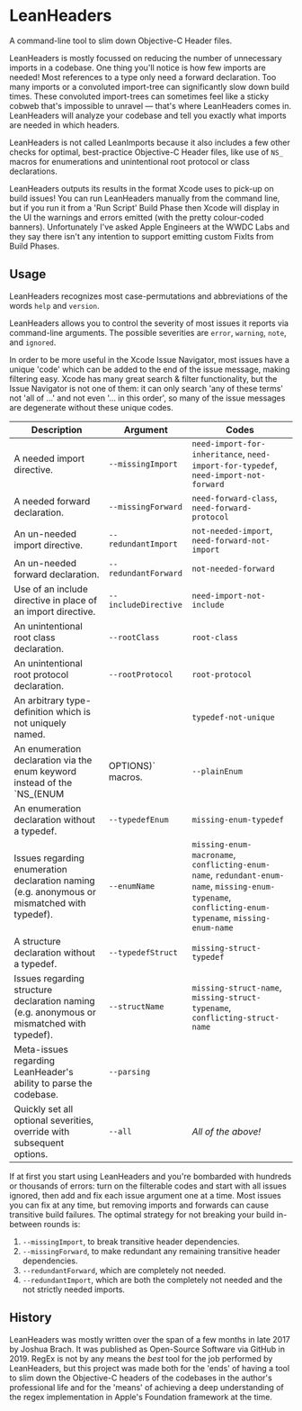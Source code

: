 # LeanHeaders

 A command-line tool to slim down Objective-C Header files.

LeanHeaders is mostly focussed on reducing the number of unnecessary imports in a codebase.  One thing you'll notice is how few imports are needed!  Most references to a type only need a forward declaration.  Too many imports or a convoluted import-tree can significantly slow down build times.  These convoluted import-trees can sometimes feel like a sticky cobweb that's impossible to unravel — that's where LeanHeaders comes in.  LeanHeaders will analyze  your codebase and tell you exactly what imports are needed in which headers.

LeanHeaders is not called LeanImports because it also includes a few other checks for optimal, best-practice Objective-C Header files, like use of `NS_` macros for enumerations and unintentional root protocol or class declarations.

LeanHeaders outputs its results in the format Xcode uses to pick-up on build issues!  You can run LeanHeaders manually from the command line, but if you run it from a 'Run Script' Build Phase then Xcode will display in the UI the warnings and errors emitted (with the pretty colour-coded banners).  Unfortunately I've asked Apple Engineers at the WWDC Labs and they say there isn't any intention to support emitting custom FixIts from Build Phases.

## Usage

LeanHeaders recognizes most case-permutations and abbreviations of the words `help`  and `version`.

LeanHeaders allows you to control the severity of most issues it reports via command-line arguments.  The possible severities are `error`, `warning`, `note`, and `ignored`.

In order to be more useful in the Xcode Issue Navigator, most issues have a unique 'code' which can be added to the end of the issue message, making filtering easy. 
Xcode has many great search & filter functionality, but the Issue Navigator is not one of them: it can only search 'any of these terms' not 'all of …' and not even '… in this order', so many of the issue messages are degenerate without these unique codes.

| Description | Argument | Codes | 
| --- | --- | --- |
| A needed import directive. | `--missingImport` | `need-import-for-inheritance`, `need-import-for-typedef`, `need-import-not-forward` |
| A needed forward declaration. | `--missingForward` | `need-forward-class`, `need-forward-protocol` |
| An un-needed import directive. | `--redundantImport` | `not-needed-import`, `need-forward-not-import` |
| An un-needed forward declaration. | `--redundantForward` | `not-needed-forward` |
| Use of an include directive in place of an import directive. | `--includeDirective` | `need-import-not-include` |
| An unintentional root class declaration. | `--rootClass` | `root-class` |
| An unintentional root protocol declaration. | `--rootProtocol` | `root-protocol` |
| An arbitrary type-definition which is not uniquely named. | | `typedef-not-unique` |
| An enumeration declaration via the enum keyword instead of the `NS_(ENUM|OPTIONS)` macros. | `--plainEnum` | `missing-enum-macro` |
| An enumeration declaration without a typedef. | `--typedefEnum` | `missing-enum-typedef` |
| Issues regarding enumeration declaration naming (e.g. anonymous or mismatched with typedef). | `--enumName` | `missing-enum-macroname`,  `conflicting-enum-name`, `redundant-enum-name`, `missing-enum-typename`, `conflicting-enum-typename`, `missing-enum-name` |
| A structure declaration without a typedef. | `--typedefStruct` | `missing-struct-typedef` |
| Issues regarding structure declaration naming (e.g. anonymous or mismatched with typedef). | `--structName` | `missing-struct-name`, `missing-struct-typename`, `conflicting-struct-name` |
| Meta-issues regarding LeanHeader's ability to parse the codebase. | `--parsing` | |
| Quickly set all optional severities, override with subsequent options. | `--all` | _All of the above!_ |

If at first you start using LeanHeaders and you're bombarded with hundreds or thousands of errors: turn on the filterable codes and start with all issues ignored, then add and fix each issue argument one at a time.  Most issues you can fix at any time, but removing imports and forwards can cause transitive build failures.  The optimal strategy for not breaking your build in-between rounds is:
1) `--missingImport`, to break transitive header dependencies.
1) `--missingForward`, to make redundant any remaining transitive header dependencies.
2) `--redundantForward`, which are completely not needed.
3) `--redundantImport`, which are both the completely not needed and the not strictly needed imports.

## History

LeanHeaders was mostly written over the span of a few months in late 2017 by Joshua Brach.  It was published as Open-Source Software via GitHub in 2019.
RegEx is not by any means the _best_ tool for the job performed by LeanHeaders, but this project was made both for the 'ends' of having a tool to slim down the Objective-C headers of the codebases in the author's professional life and for the 'means' of achieving a deep understanding of the regex implementation in Apple's Foundation framework at the time.
